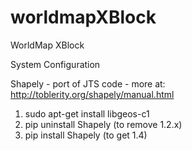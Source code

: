 worldmapXBlock
==============

WorldMap XBlock


System Configuration

 Shapely - port of JTS code  - more at: http://toblerity.org/shapely/manual.html
  1) sudo apt-get install libgeos-c1
  2) pip uninstall Shapely (to remove 1.2.x)
  3) pip install Shapely   (to get 1.4)
